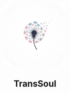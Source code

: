 <div align=center>
<img src="https://raw.githubusercontent.com/TransSoul/.github/refs/heads/main/logo.jpg" width="200" height="200">
<h1>TransSoul</h1>
</div>
